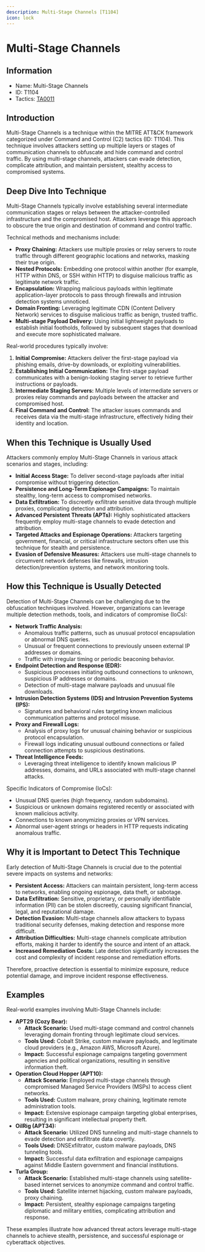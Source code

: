 ```yaml
---
description: Multi-Stage Channels [T1104]
icon: lock
---
```


# Multi-Stage Channels

## Information

- Name: Multi-Stage Channels
- ID: T1104
- Tactics: [TA0011](../TA0011/TA0011.md)

## Introduction

Multi-Stage Channels is a technique within the MITRE ATT\&CK framework categorized under Command and Control (C2) tactics (ID: T1104). This technique involves attackers setting up multiple layers or stages of communication channels to obfuscate and hide command and control traffic. By using multi-stage channels, attackers can evade detection, complicate attribution, and maintain persistent, stealthy access to compromised systems.

## Deep Dive Into Technique

Multi-Stage Channels typically involve establishing several intermediate communication stages or relays between the attacker-controlled infrastructure and the compromised host. Attackers leverage this approach to obscure the true origin and destination of command and control traffic.

Technical methods and mechanisms include:

- **Proxy Chaining:** Attackers use multiple proxies or relay servers to route traffic through different geographic locations and networks, masking their true origin.
- **Nested Protocols:** Embedding one protocol within another (for example, HTTP within DNS, or SSH within HTTP) to disguise malicious traffic as legitimate network traffic.
- **Encapsulation:** Wrapping malicious payloads within legitimate application-layer protocols to pass through firewalls and intrusion detection systems unnoticed.
- **Domain Fronting:** Leveraging legitimate CDN (Content Delivery Network) services to disguise malicious traffic as benign, trusted traffic.
- **Multi-stage Payload Delivery:** Using initial lightweight payloads to establish initial footholds, followed by subsequent stages that download and execute more sophisticated malware.

Real-world procedures typically involve:

1. **Initial Compromise:** Attackers deliver the first-stage payload via phishing emails, drive-by downloads, or exploiting vulnerabilities.
2. **Establishing Initial Communication:** The first-stage payload communicates with a benign-looking staging server to retrieve further instructions or payloads.
3. **Intermediate Staging Servers:** Multiple levels of intermediate servers or proxies relay commands and payloads between the attacker and compromised host.
4. **Final Command and Control:** The attacker issues commands and receives data via the multi-stage infrastructure, effectively hiding their identity and location.

## When this Technique is Usually Used

Attackers commonly employ Multi-Stage Channels in various attack scenarios and stages, including:

- **Initial Access Stage:** To deliver second-stage payloads after initial compromise without triggering detection.
- **Persistence and Long-Term Espionage Campaigns:** To maintain stealthy, long-term access to compromised networks.
- **Data Exfiltration:** To discreetly exfiltrate sensitive data through multiple proxies, complicating detection and attribution.
- **Advanced Persistent Threats (APTs):** Highly sophisticated attackers frequently employ multi-stage channels to evade detection and attribution.
- **Targeted Attacks and Espionage Operations:** Attackers targeting government, financial, or critical infrastructure sectors often use this technique for stealth and persistence.
- **Evasion of Defensive Measures:** Attackers use multi-stage channels to circumvent network defenses like firewalls, intrusion detection/prevention systems, and network monitoring tools.

## How this Technique is Usually Detected

Detection of Multi-Stage Channels can be challenging due to the obfuscation techniques involved. However, organizations can leverage multiple detection methods, tools, and indicators of compromise (IoCs):

- **Network Traffic Analysis:**
  - Anomalous traffic patterns, such as unusual protocol encapsulation or abnormal DNS queries.
  - Unusual or frequent connections to previously unseen external IP addresses or domains.
  - Traffic with irregular timing or periodic beaconing behavior.
- **Endpoint Detection and Response (EDR):**
  - Suspicious processes initiating outbound connections to unknown, suspicious IP addresses or domains.
  - Detection of multi-stage malware payloads and unusual file downloads.
- **Intrusion Detection Systems (IDS) and Intrusion Prevention Systems (IPS):**
  - Signatures and behavioral rules targeting known malicious communication patterns and protocol misuse.
- **Proxy and Firewall Logs:**
  - Analysis of proxy logs for unusual chaining behavior or suspicious protocol encapsulation.
  - Firewall logs indicating unusual outbound connections or failed connection attempts to suspicious destinations.
- **Threat Intelligence Feeds:**
  - Leveraging threat intelligence to identify known malicious IP addresses, domains, and URLs associated with multi-stage channel attacks.

Specific Indicators of Compromise (IoCs):

- Unusual DNS queries (high frequency, random subdomains).
- Suspicious or unknown domains registered recently or associated with known malicious activity.
- Connections to known anonymizing proxies or VPN services.
- Abnormal user-agent strings or headers in HTTP requests indicating anomalous traffic.

## Why it is Important to Detect This Technique

Early detection of Multi-Stage Channels is crucial due to the potential severe impacts on systems and networks:

- **Persistent Access:** Attackers can maintain persistent, long-term access to networks, enabling ongoing espionage, data theft, or sabotage.
- **Data Exfiltration:** Sensitive, proprietary, or personally identifiable information (PII) can be stolen discreetly, causing significant financial, legal, and reputational damage.
- **Detection Evasion:** Multi-stage channels allow attackers to bypass traditional security defenses, making detection and response more difficult.
- **Attribution Difficulties:** Multi-stage channels complicate attribution efforts, making it harder to identify the source and intent of an attack.
- **Increased Remediation Costs:** Late detection significantly increases the cost and complexity of incident response and remediation efforts.

Therefore, proactive detection is essential to minimize exposure, reduce potential damage, and improve incident response effectiveness.

## Examples

Real-world examples involving Multi-Stage Channels include:

- **APT29 (Cozy Bear):**
  - **Attack Scenario:** Used multi-stage command and control channels leveraging domain fronting through legitimate cloud services.
  - **Tools Used:** Cobalt Strike, custom malware payloads, and legitimate cloud providers (e.g., Amazon AWS, Microsoft Azure).
  - **Impact:** Successful espionage campaigns targeting government agencies and political organizations, resulting in sensitive information theft.
- **Operation Cloud Hopper (APT10):**
  - **Attack Scenario:** Employed multi-stage channels through compromised Managed Service Providers (MSPs) to access client networks.
  - **Tools Used:** Custom malware, proxy chaining, legitimate remote administration tools.
  - **Impact:** Extensive espionage campaign targeting global enterprises, resulting in significant intellectual property theft.
- **OilRig (APT34):**
  - **Attack Scenario:** Utilized DNS tunneling and multi-stage channels to evade detection and exfiltrate data covertly.
  - **Tools Used:** DNSExfiltrator, custom malware payloads, DNS tunneling tools.
  - **Impact:** Successful data exfiltration and espionage campaigns against Middle Eastern government and financial institutions.
- **Turla Group:**
  - **Attack Scenario:** Established multi-stage channels using satellite-based internet services to anonymize command and control traffic.
  - **Tools Used:** Satellite internet hijacking, custom malware payloads, proxy chaining.
  - **Impact:** Persistent, stealthy espionage campaigns targeting diplomatic and military entities, complicating attribution and response.

These examples illustrate how advanced threat actors leverage multi-stage channels to achieve stealth, persistence, and successful espionage or cyberattack objectives.

